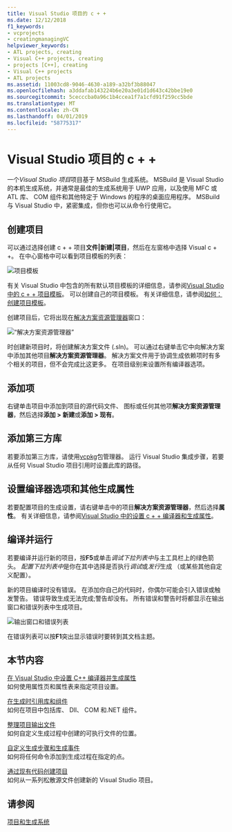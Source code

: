 ```yaml
---
title: Visual Studio 项目的 c + +
ms.date: 12/12/2018
f1_keywords:
- vcprojects
- creatingmanagingVC
helpviewer_keywords:
- ATL projects, creating
- Visual C++ projects, creating
- projects [C++], creating
- Visual C++ projects
- ATL projects
ms.assetid: 11003cd8-9046-4630-a189-a32bf3b88047
ms.openlocfilehash: a3ddafab143224b6e20a3e01d1d643c42bbe19e0
ms.sourcegitcommit: 5cecccba0a96c1b4ccea1f7a1cfd91f259cc5bde
ms.translationtype: MT
ms.contentlocale: zh-CN
ms.lasthandoff: 04/01/2019
ms.locfileid: "58775317"
---
```

# <a name="visual-studio-projects---c"></a>Visual Studio 项目的 c + +

一个*Visual Studio 项目*项目基于 MSBuild 生成系统。 MSBuild 是 Visual Studio 的本机生成系统，并通常是最佳的生成系统用于 UWP 应用，以及使用 MFC 或 ATL 库、 COM 组件和其他特定于 Windows 的程序的桌面应用程序。 MSBuild 与 Visual Studio 中，紧密集成，但你也可以从命令行使用它。 

## <a name="create-a-project"></a>创建项目

可以通过选择创建 c + + 项目**文件&#124;新建&#124;项目**，然后在左窗格中选择 Visual c + +。 在中心窗格中可以看到项目模板的列表： 

   ![项目模板](../overview/media/vs2017-new-project.png "Visual Studio 2017 新建项目对话框")

有关 Visual Studio 中包含的所有默认项目模板的详细信息，请参阅[Visual Studio 中的 c + + 项目模板](reference/visual-cpp-project-types.md)。 可以创建自己的项目模板。 有关详细信息，请参阅[如何：创建项目模板](/visualstudio/ide/how-to-create-project-templates)。

创建项目后，它将出现在[解决方案资源管理器](/visualstudio/ide/solutions-and-projects-in-visual-studio)窗口：

   ![“解决方案资源管理器”](media/mathlibrary-solution-explorer-153.png)

时创建新项目时，将创建解决方案文件 (.sln)。 可以通过右键单击它中向解决方案中添加其他项目**解决方案资源管理器**。 解决方案文件用于协调生成依赖项时有多个相关的项目，但不会完成比这更多。 在项目级别来设置所有编译器选项。

## <a name="add-items"></a>添加项

右键单击项目中添加到项目的源代码文件、 图标或任何其他项**解决方案资源管理器**，然后选择**添加 > 新建**或**添加 > 现有**。

## <a name="add-third-party-libraries"></a>添加第三方库

若要添加第三方库，请使用[vcpkg](vcpkg.md)包管理器。 运行 Visual Studio 集成步骤，若要从任何 Visual Studio 项目引用时设置此库的路径。 

## <a name="set-compiler-options-and-other-build-properties"></a>设置编译器选项和其他生成属性

若要配置项目的生成设置，请右键单击中的项目**解决方案资源管理器**，然后选择**属性**。 有关详细信息，请参阅[Visual Studio 中的设置 c + + 编译器和生成属性](working-with-project-properties.md)。

## <a name="compile-and-run"></a>编译并运行

若要编译并运行新的项目，按**F5**或单击*调试下拉列表中*与主工具栏上的绿色箭头。 *配置下拉列表中*是你在其中选择是否执行*调试*或*发行*生成 （或某些其他自定义配置）。

新的项目编译时没有错误。 在添加你自己的代码时，你偶尔可能会引入错误或触发警告。 错误导致生成无法完成;警告却没有。 所有错误和警告时将都显示在输出窗口和错误列表中生成项目。 

   ![输出窗口和错误列表](../overview/media/vs2017-output-error-list.png)

在错误列表可以按**F1**突出显示错误时要转到其文档主题。

## <a name="in-this-section"></a>本节内容

[在 Visual Studio 中设置 C++ 编译器并生成属性](working-with-project-properties.md)<br/>
如何使用属性页和属性表来指定项目设置。

[在生成时引用库和组件](adding-references-in-visual-cpp-projects.md)<br/>
如何在项目中包括库、 Dll、 COM 和.NET 组件。
 
[整理项目输出文件](how-to-organize-project-output-files-for-builds.md)<br/>
如何自定义生成过程中创建的可执行文件的位置。

[自定义生成步骤和生成事件](understanding-custom-build-steps-and-build-events.md)<br/>
如何将任何命令添加到生成过程在指定的点。

[通过现有代码创建项目](how-to-create-a-cpp-project-from-existing-code.md)<br/>
如何从一系列松散源文件创建新的 Visual Studio 项目。

## <a name="see-also"></a>请参阅

[项目和生成系统](projects-and-build-systems-cpp.md)<br>
